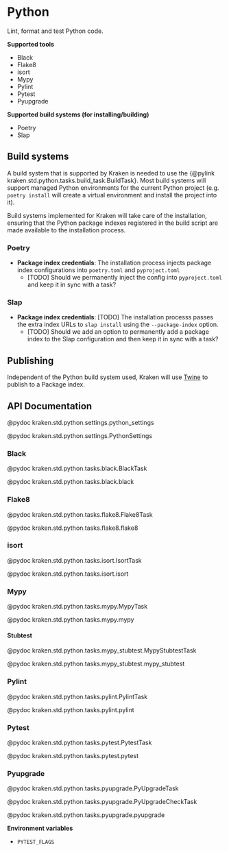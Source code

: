 # Python

  [Kaniko]: https://github.com/GoogleContainerTools/kaniko
  [Buildx]: https://docs.docker.com/buildx/working-with-buildx/

Lint, format and test Python code.

__Supported tools__

* Black
* Flake8
* isort
* Mypy
* Pylint
* Pytest
* Pyupgrade

__Supported build systems (for installing/building)__

* Poetry
* Slap

## Build systems

A build system that is supported by Kraken is needed to use the {@pylink kraken.std.python.tasks.build_task.BuildTask}.
Most build systems will support managed Python environments for the current Python project (e.g. `poetry install` will
create a virtual environment and install the project into it).

Build systems implemented for Kraken will take care of the installation, ensuring that the Python package indexes
registered in the build script are made available to the installation process.

### Poetry

* **Package index credentials**: The installation process injects package index configurations into `poetry.toml` and
`pyproject.toml`
  * [TODO] Should we permanently inject the config into `pyproject.toml` and keep it in sync with a task?

### Slap

* **Package index credentials**: [TODO] The installation processs passes the extra index URLs to `slap install` using the
`--package-index` option.
  * [TODO] Should we add an option to permanently add a package index to the Slap configuration and then keep it in
    sync with a task?

## Publishing

Independent of the Python build system used, Kraken will use [Twine][] to publish to a Package index.

[Twine]: https://twine.readthedocs.io/en/stable/

## API Documentation

@pydoc kraken.std.python.settings.python_settings

@pydoc kraken.std.python.settings.PythonSettings

### Black

@pydoc kraken.std.python.tasks.black.BlackTask

@pydoc kraken.std.python.tasks.black.black

### Flake8

@pydoc kraken.std.python.tasks.flake8.Flake8Task

@pydoc kraken.std.python.tasks.flake8.flake8

### isort

@pydoc kraken.std.python.tasks.isort.IsortTask

@pydoc kraken.std.python.tasks.isort.isort

### Mypy

@pydoc kraken.std.python.tasks.mypy.MypyTask

@pydoc kraken.std.python.tasks.mypy.mypy

#### Stubtest

@pydoc kraken.std.python.tasks.mypy_stubtest.MypyStubtestTask

@pydoc kraken.std.python.tasks.mypy_stubtest.mypy_stubtest

### Pylint

@pydoc kraken.std.python.tasks.pylint.PylintTask

@pydoc kraken.std.python.tasks.pylint.pylint

### Pytest

@pydoc kraken.std.python.tasks.pytest.PytestTask

@pydoc kraken.std.python.tasks.pytest.pytest

### Pyupgrade

@pydoc kraken.std.python.tasks.pyupgrade.PyUpgradeTask

@pydoc kraken.std.python.tasks.pyupgrade.PyUpgradeCheckTask

@pydoc kraken.std.python.tasks.pyupgrade.pyupgrade

__Environment variables__

* `PYTEST_FLAGS`
